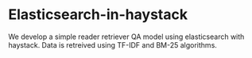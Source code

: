 # Elasticsearch-in-haystack

We develop a simple reader retriever QA model using elasticsearch with haystack. Data is retreived using TF-IDF and BM-25 algorithms.
